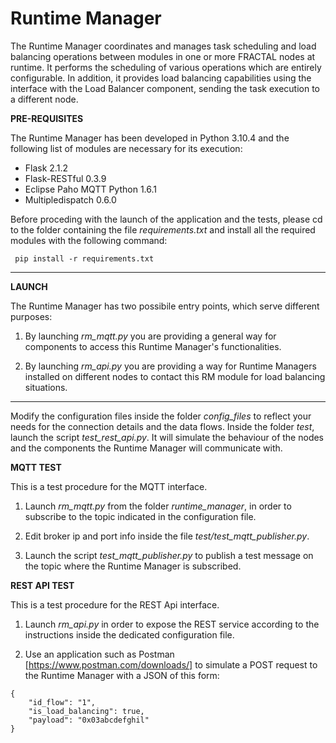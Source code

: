 # **Runtime Manager**

The Runtime Manager coordinates and manages task scheduling and load balancing operations between modules in one or more FRACTAL nodes at runtime. It performs the scheduling of various operations which are entirely configurable. In addition, it provides load balancing capabilities using the interface with the Load Balancer component, sending the task execution to a different node.  


**PRE-REQUISITES**

The Runtime Manager has been developed in Python 3.10.4 and the following list of modules are necessary for its execution:

* Flask 2.1.2
* Flask-RESTful 0.3.9
* Eclipse Paho MQTT Python 1.6.1
* Multipledispatch 0.6.0

Before proceding with the launch of the application and the tests, please cd to the folder containing the file *requirements.txt* and install all the required modules with the following command:    
```
 pip install -r requirements.txt
```
---

**LAUNCH**

The Runtime Manager has two possibile entry points, which serve different purposes:

1. By launching *rm_mqtt.py* you are providing a general way for components to access this Runtime Manager's functionalities.

2. By launching *rm_api.py* you are providing a way for Runtime Managers installed on different nodes to contact this RM module for load balancing situations.
---

Modify the configuration files inside the folder *config_files* to reflect your needs for the connection details and the data flows. Inside the folder *test*, launch the script *test_rest_api.py*. It will simulate the behaviour of the nodes and the components the Runtime Manager will communicate with.

**MQTT TEST**

This is a test procedure for the MQTT interface. 

1. Launch *rm_mqtt.py* from the folder *runtime_manager*, in order to subscribe to the topic indicated in the configuration file.

2. Edit broker ip and port info inside the file *test/test_mqtt_publisher.py*.

3. Launch the script *test_mqtt_publisher.py* to publish a test message on the topic where the Runtime Manager is subscribed.

**REST API TEST**

This is a test procedure for the REST Api interface.

1. Launch *rm_api.py* in order to expose the REST service according to the instructions inside the dedicated configuration file.

2. Use an application such as Postman [https://www.postman.com/downloads/] to simulate a POST request to the Runtime Manager with a JSON of this form:
```
{
    "id_flow": "1",
    "is_load_balancing": true,
    "payload": "0x03abcdefghil"
}
```
